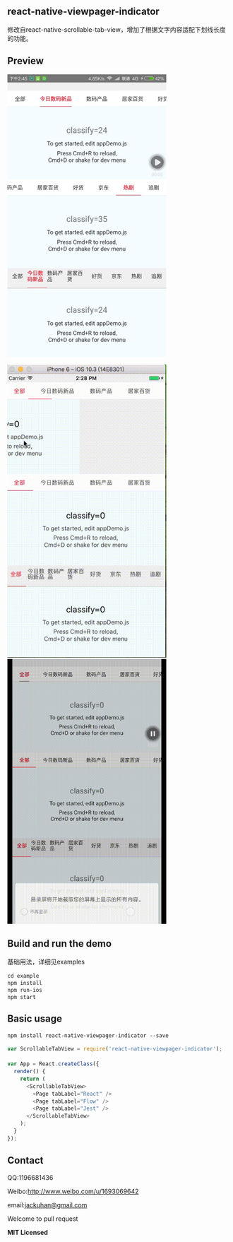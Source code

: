 
## react-native-viewpager-indicator
修改自react-native-scrollable-tab-view，增加了根据文字内容适配下划线长度的功能。

## Preview

<img src="./imgs/example.jpg" width="360" />
<p>
<img src="./imgs/ios.gif" width="360" />
<img src="./imgs/android.gif" width="360" />
<p>

## Build and run the demo
基础用法，详细见examples

```
cd example
npm install
npm run-ios
npm start
```


## Basic usage
```
npm install react-native-viewpager-indicator --save
```

```javascript
var ScrollableTabView = require('react-native-viewpager-indicator');

var App = React.createClass({
  render() {
    return (
      <ScrollableTabView>
        <Page tabLabel="React" />
        <Page tabLabel="Flow" />
        <Page tabLabel="Jest" />
      </ScrollableTabView>
    );
  }
});
```

## Contact

QQ:1196681436

Weibo:http://www.weibo.com/u/1693069642

email:jackuhan@gmail.com

Welcome to pull request

**MIT Licensed**
